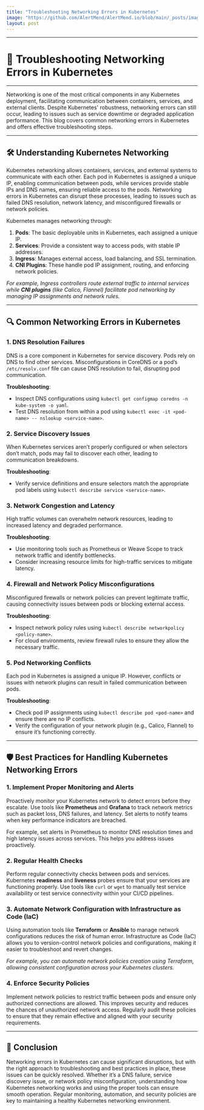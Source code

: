 ```yaml
---
title: "Troubleshooting Networking Errors in Kubernetes"
image: "https://github.com/AlertMend/AlertMend.io/blob/main/_posts/images/Networking_troubleshoot.png?raw=true"
layout: post
---
```


---
# 🚨 **Troubleshooting Networking Errors in Kubernetes**
---

Networking is one of the most critical components in any Kubernetes deployment, facilitating communication between containers, services, and external clients. Despite Kubernetes' robustness, networking errors can still occur, leading to issues such as service downtime or degraded application performance. This blog covers common networking errors in Kubernetes and offers effective troubleshooting steps.

---

## 🛠️ **Understanding Kubernetes Networking**

Kubernetes networking allows containers, services, and external systems to communicate with each other. Each pod in Kubernetes is assigned a unique IP, enabling communication between pods, while services provide stable IPs and DNS names, ensuring reliable access to the pods. Networking errors in Kubernetes can disrupt these processes, leading to issues such as failed DNS resolution, network latency, and misconfigured firewalls or network policies.

Kubernetes manages networking through:
1. **Pods**: The basic deployable units in Kubernetes, each assigned a unique IP.
2. **Services**: Provide a consistent way to access pods, with stable IP addresses.
3. **Ingress**: Manages external access, load balancing, and SSL termination.
4. **CNI Plugins**: These handle pod IP assignment, routing, and enforcing network policies.

*For example, Ingress controllers route external traffic to internal services while **CNI plugins** (like Calico, Flannel) facilitate pod networking by managing IP assignments and network rules.*

---

## 🔍 **Common Networking Errors in Kubernetes**

### 1. **DNS Resolution Failures**

DNS is a core component in Kubernetes for service discovery. Pods rely on DNS to find other services. Misconfigurations in CoreDNS or a pod’s `/etc/resolv.conf` file can cause DNS resolution to fail, disrupting pod communication.

**Troubleshooting**:
- Inspect DNS configurations using `kubectl get configmap coredns -n kube-system -o yaml`.
- Test DNS resolution from within a pod using `kubectl exec -it <pod-name> -- nslookup <service-name>`.

### 2. **Service Discovery Issues**

When Kubernetes services aren’t properly configured or when selectors don’t match, pods may fail to discover each other, leading to communication breakdowns.

**Troubleshooting**:
- Verify service definitions and ensure selectors match the appropriate pod labels using `kubectl describe service <service-name>`.

### 3. **Network Congestion and Latency**

High traffic volumes can overwhelm network resources, leading to increased latency and degraded performance.

**Troubleshooting**:
- Use monitoring tools such as Prometheus or Weave Scope to track network traffic and identify bottlenecks.
- Consider increasing resource limits for high-traffic services to mitigate latency.

### 4. **Firewall and Network Policy Misconfigurations**

Misconfigured firewalls or network policies can prevent legitimate traffic, causing connectivity issues between pods or blocking external access.

**Troubleshooting**:
- Inspect network policy rules using `kubectl describe networkpolicy <policy-name>`.
- For cloud environments, review firewall rules to ensure they allow the necessary traffic.

### 5. **Pod Networking Conflicts**

Each pod in Kubernetes is assigned a unique IP. However, conflicts or issues with network plugins can result in failed communication between pods.

**Troubleshooting**:
- Check pod IP assignments using `kubectl describe pod <pod-name>` and ensure there are no IP conflicts.
- Verify the configuration of your network plugin (e.g., Calico, Flannel) to ensure it’s functioning correctly.

---

## 🛡️ **Best Practices for Handling Kubernetes Networking Errors**

### 1. **Implement Proper Monitoring and Alerts**

Proactively monitor your Kubernetes network to detect errors before they escalate. Use tools like **Prometheus** and **Grafana** to track network metrics such as packet loss, DNS failures, and latency. Set alerts to notify teams when key performance indicators are breached.

For example, set alerts in Prometheus to monitor DNS resolution times and high latency issues across services. This helps you address issues proactively.

### 2. **Regular Health Checks**

Perform regular connectivity checks between pods and services. Kubernetes **readiness** and **liveness** probes ensure that your services are functioning properly. Use tools like `curl` or `wget` to manually test service availability or test service connectivity within your CI/CD pipelines.

### 3. **Automate Network Configuration with Infrastructure as Code (IaC)**

Using automation tools like **Terraform** or **Ansible** to manage network configurations reduces the risk of human error. Infrastructure as Code (IaC) allows you to version-control network policies and configurations, making it easier to troubleshoot and revert changes.

*For example, you can automate network policies creation using Terraform, allowing consistent configuration across your Kubernetes clusters.*

### 4. **Enforce Security Policies**

Implement network policies to restrict traffic between pods and ensure only authorized connections are allowed. This improves security and reduces the chances of unauthorized network access. Regularly audit these policies to ensure that they remain effective and aligned with your security requirements.

---

## 🚀 **Conclusion**

Networking errors in Kubernetes can cause significant disruptions, but with the right approach to troubleshooting and best practices in place, these issues can be quickly resolved. Whether it’s a DNS failure, service discovery issue, or network policy misconfiguration, understanding how Kubernetes networking works and using the proper tools can ensure smooth operation. Regular monitoring, automation, and security policies are key to maintaining a healthy Kubernetes networking environment.

